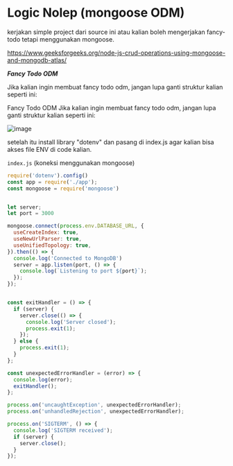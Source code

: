 # Logic Nolep (mongoose ODM)

kerjakan simple project dari source ini atau kalian boleh mengerjakan fancy-todo tetapi menggunakan mongoose.

https://www.geeksforgeeks.org/node-js-crud-operations-using-mongoose-and-mongodb-atlas/


***Fancy Todo ODM***

Jika kalian ingin membuat fancy todo odm, jangan lupa ganti struktur kalian seperti ini: 

Fancy Todo ODM
Jika kalian ingin membuat fancy todo odm, jangan lupa ganti struktur kalian seperti ini: 

![image](https://github.com/user-attachments/assets/14f89613-a0b8-443f-8a7d-ea9291eea2ae)

setelah itu install library "dotenv" dan pasang di index.js agar kalian bisa akses file ENV di code kalian.

`index.js` (koneksi menggunakan mongoose)

```js
require('dotenv').config()
const app = require('./app');
const mongoose = require('mongoose')


let server;
let port = 3000

mongoose.connect(process.env.DATABASE_URL, {
  useCreateIndex: true,
  useNewUrlParser: true,
  useUnifiedTopology: true,
}).then(() => {
  console.log('Connected to MongoDB')
  server = app.listen(port, () => {
    console.log(`Listening to port ${port}`);
  });
});


const exitHandler = () => {
  if (server) {
    server.close(() => {
      console.log('Server closed');
      process.exit(1);
    });
  } else {
    process.exit(1);
  }
};

const unexpectedErrorHandler = (error) => {
  console.log(error);
  exitHandler();
};

process.on('uncaughtException', unexpectedErrorHandler);
process.on('unhandledRejection', unexpectedErrorHandler);

process.on('SIGTERM', () => {
  console.log('SIGTERM received');
  if (server) {
    server.close();
  }
});
```
